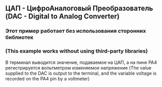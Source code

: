 
## ЦАП - ЦифроАналоговый Преобразователь (DAC - Digital to Analog Converter)
### Этот пример работает без использования сторонних библиотек
### (This example works without using third-party libraries)

В терминал выводится значение, подаваемое на ЦАП, а на пине PA4 регистрируется вольтметром изменяемое напряжение
(The value supplied to the DAC is output to the terminal, and the variable voltage is recorded on the PA4 pin by a voltmeter)
